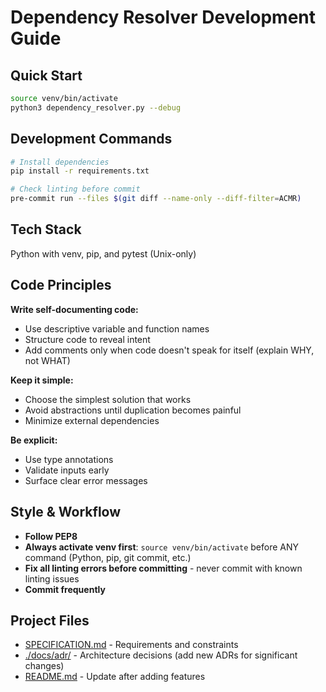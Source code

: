 # Dependency Resolver Development Guide

## Quick Start

```bash
source venv/bin/activate
python3 dependency_resolver.py --debug
```

## Development Commands

```bash
# Install dependencies
pip install -r requirements.txt

# Check linting before commit
pre-commit run --files $(git diff --name-only --diff-filter=ACMR)
```

## Tech Stack

Python with venv, pip, and pytest (Unix-only)

## Code Principles

**Write self-documenting code:**

- Use descriptive variable and function names
- Structure code to reveal intent
- Add comments only when code doesn't speak for itself (explain WHY, not WHAT)

**Keep it simple:**

- Choose the simplest solution that works
- Avoid abstractions until duplication becomes painful
- Minimize external dependencies

**Be explicit:**

- Use type annotations
- Validate inputs early
- Surface clear error messages

## Style & Workflow

- **Follow PEP8**
- **Always activate venv first**: `source venv/bin/activate` before ANY command (Python, pip, git commit, etc.)
- **Fix all linting errors before committing** - never commit with known linting issues
- **Commit frequently**

## Project Files

- [SPECIFICATION.md](./SPECIFICATION.md) - Requirements and constraints
- [./docs/adr/](./docs/adr/) - Architecture decisions (add new ADRs for significant changes)
- [README.md](./README.md) - Update after adding features
